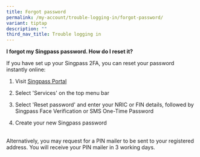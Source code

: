 ```yaml
---
title: Forgot password
permalink: /my-account/trouble-logging-in/forgot-password/
variant: tiptap
description: ""
third_nav_title: Trouble logging in
---
```

<p><strong>I forgot my Singpass password. How do I reset it?</strong>
</p>
<p>If you have set up your Singpass 2FA, you can reset your password instantly
online:</p>
<ol data-tight="true" class="tight">
<li>
<p>Visit <a href="https://go.gov.sg/singpass-login" rel="noopener" target="_blank"><u>Singpass Portal</u></a>
</p>
</li>
<li>
<p>Select 'Services' on the top menu bar</p>
</li>
<li>
<p>Select 'Reset password' and enter your NRIC or FIN details, followed by
Singpass Face Verification or SMS One-Time Password</p>
</li>
<li>
<p>Create your new Singpass password</p>
</li>
</ol>
<p>
<br>Alternatively, you may request for a PIN mailer to be sent to your registered
address. You will receive your PIN mailer in 3 working days.</p>